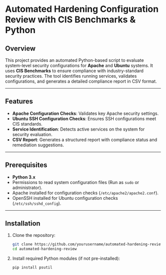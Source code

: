 # Automated Hardening Configuration Review with CIS Benchmarks & Python

## Overview
This project provides an automated Python-based script to evaluate system-level security configurations for **Apache** and **Ubuntu** systems. It uses **CIS Benchmarks** to ensure compliance with industry-standard security practices. The tool identifies running services, validates configurations, and generates a detailed compliance report in CSV format.

---

## Features
- **Apache Configuration Checks**: Validates key Apache security settings.
- **Ubuntu SSH Configuration Checks**: Ensures SSH configurations meet CIS standards.
- **Service Identification**: Detects active services on the system for security evaluation.
- **CSV Report**: Generates a structured report with compliance status and remediation suggestions.

---

## Prerequisites
- **Python 3.x**
- Permissions to read system configuration files (Run as `sudo` or administrator).
- Apache installed for configuration checks (`/etc/apache2/apache2.conf`).
- OpenSSH installed for Ubuntu configuration checks (`/etc/ssh/sshd_config`).

---

## Installation
1. Clone the repository:
   ```bash
   git clone https://github.com/yourusername/automated-hardening-review.git
   cd automated-hardening-review
2. Install required Python modules (if not pre-installed):
      ```bash
   pip install psutil
